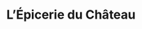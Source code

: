 ---
title: "L’Épicerie du Château"
url: /noirmoutier-en-lile/lepicerie-du-chateau/
shop: Feinkost
---